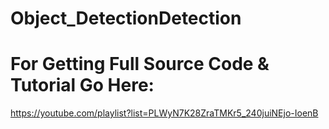 # Object_DetectionDetection
# For Getting Full Source Code & Tutorial Go Here:
https://youtube.com/playlist?list=PLWyN7K28ZraTMKr5_240juiNEjo-IoenB
